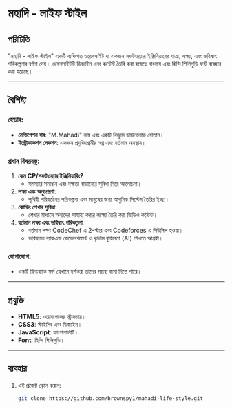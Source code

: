 # মহাদি - লাইফ স্টাইল

## পরিচিতি
"মহাদি - লাইফ স্টাইল" একটি ব্যক্তিগত ওয়েবসাইট যা একজন সফটওয়্যার ইঞ্জিনিয়ারের যাত্রা, লক্ষ্য, এবং ভবিষ্যৎ পরিকল্পনার বর্ণনা দেয়। ওয়েবসাইটটি ডিজাইন এবং কন্টেন্ট তৈরি করা হয়েছে বাংলায় এবং হিন্দি শিলিগুড়ি ফন্ট ব্যবহার করা হয়েছে।

---

## বৈশিষ্ট্য
### হেডার:
- **নেভিগেশন বার**: "M.Mahadi" নাম এবং একটি রিজ্যুম ডাউনলোড বোতাম।
- **ইন্ট্রোডাকশন সেকশন**: একজন প্রযুক্তিপ্রেমীর স্বপ্ন এবং বর্তমান অবস্থান।

### প্রধান বিষয়বস্তু:
1. **কেন CP/সফটওয়্যার ইঞ্জিনিয়ারিং?** 
   - সমস্যার সমাধান এবং দক্ষতা বাড়ানোর সুবিধা নিয়ে আলোচনা।
2. **লক্ষ্য এবং অনুপ্রেরণা**:
   - পৃথিবী পরিবর্তনের পরিকল্পনা এবং মানুষের জন্য আধুনিক সিস্টেম তৈরির ইচ্ছা।
3. **কোডিং শেখার সুবিধা**:
   - শেখার মাধ্যমে অন্যদের সাহায্য করার লক্ষ্যে তৈরি করা ভিডিও কন্টেন্ট।
4. **বর্তমান লক্ষ্য এবং ভবিষ্যৎ পরিকল্পনা**:
   - বর্তমান লক্ষ্য CodeChef এ 2-স্টার এবং Codeforces এ পিউপিল হওয়া।
   - ভবিষ্যতে ব্যাকএন্ড ডেভেলপমেন্ট ও কৃত্রিম বুদ্ধিমত্তা (AI) শিখতে আগ্রহী।

### যোগাযোগ:
- একটি ফিডব্যাক ফর্ম যেখানে দর্শকরা তাদের মন্তব্য জমা দিতে পারে।

---

## প্রযুক্তি
- **HTML5**: ওয়েবপেজের স্ট্রাকচার।
- **CSS3**: স্টাইলিং এবং ডিজাইন।
- **JavaScript**: ফাংশনালিটি।
- **Font**: হিন্দি শিলিগুড়ি।

---

## ব্যবহার
1. এই প্রজেক্ট ক্লোন করুন:
   ```bash
   git clone https://github.com/brownspy1/mahadi-life-style.git
